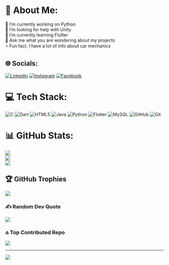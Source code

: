 # 💫 About Me:
🔭 I’m currently working on Python<br>🤝 I’m looking for help with Unity<br>🌱 I’m currently learning Flutter<br>💬 Ask me what you are wondering about my projects<br>⚡ Fun fact, I have a lot of info about car mechanics


## 🌐 Socials:
[![LinkedIn](https://img.shields.io/badge/LinkedIn-%230077B5.svg?logo=linkedin&logoColor=white)](https://www.linkedin.com/in/kaya-seferhan) [![Instagram](https://img.shields.io/badge/Instagram-%23E4405F.svg?logo=Instagram&logoColor=white)](https://instagram.com/kaya_seferhan) [![Facebook](https://img.shields.io/badge/Facebook-%231877F2.svg?logo=Facebook&logoColor=white)](https://facebook.com/KAYASeferhan) 

# 💻 Tech Stack:
![C](https://img.shields.io/badge/c-%2300599C.svg?style=plastic&logo=c&logoColor=white) ![Dart](https://img.shields.io/badge/dart-%230175C2.svg?style=plastic&logo=dart&logoColor=white) ![HTML5](https://img.shields.io/badge/html5-%23E34F26.svg?style=plastic&logo=html5&logoColor=white) ![Java](https://img.shields.io/badge/java-%23ED8B00.svg?style=plastic&logo=openjdk&logoColor=white) ![Python](https://img.shields.io/badge/python-3670A0?style=plastic&logo=python&logoColor=ffdd54) ![Flutter](https://img.shields.io/badge/Flutter-%2302569B.svg?style=plastic&logo=Flutter&logoColor=white) ![MySQL](https://img.shields.io/badge/mysql-4479A1.svg?style=plastic&logo=mysql&logoColor=white) ![GitHub](https://img.shields.io/badge/github-%23121011.svg?style=plastic&logo=github&logoColor=white) ![Git](https://img.shields.io/badge/git-%23F05033.svg?style=plastic&logo=git&logoColor=white)
# 📊 GitHub Stats:
![](https://github-readme-stats.vercel.app/api?username=KAYA-Seferhan&theme=dark&hide_border=false&include_all_commits=true&count_private=true)<br/>
![](https://github-readme-streak-stats.herokuapp.com/?user=KAYA-Seferhan&theme=dark&hide_border=false)<br/>
![](https://github-readme-stats.vercel.app/api/top-langs/?username=KAYA-Seferhan&theme=dark&hide_border=false&include_all_commits=true&count_private=true&layout=compact)

## 🏆 GitHub Trophies
![](https://github-profile-trophy.vercel.app/?username=KAYA-Seferhan&theme=radical&no-frame=false&no-bg=false&margin-w=4)

### ✍️ Random Dev Quote
![](https://quotes-github-readme.vercel.app/api?type=horizontal&theme=radical)

### 🔝 Top Contributed Repo
![](https://github-contributor-stats.vercel.app/api?username=KAYA-Seferhan&limit=5&theme=dark&combine_all_yearly_contributions=true)

---
[![](https://visitcount.itsvg.in/api?id=KAYA-Seferhan&icon=0&color=0)](https://visitcount.itsvg.in)

<!-- Proudly created with GPRM ( https://gprm.itsvg.in ) -->

<!---
KAYA-Seferhan/KAYA-Seferhan is a ✨ special ✨ repository because its `README.md` (this file) appears on your GitHub profile.
You can click the Preview link to take a look at your changes.
--->
